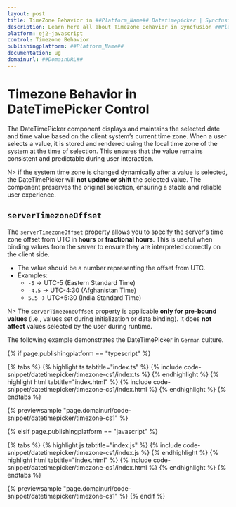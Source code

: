 ```yaml
---
layout: post
title: TimeZone Behavior in ##Platform_Name## Datetimepicker | Syncfusion
description: Learn here all about Timezone Behavior in Syncfusion ##Platform_Name## Datetimepicker control of Syncfusion Essential JS 2 and more.
platform: ej2-javascript
control: Timezone Behavior
publishingplatform: ##Platform_Name##
documentation: ug
domainurl: ##DomainURL##
---
```


# Timezone Behavior in DateTimePicker Control

The DateTimePicker component displays and maintains the selected date and time value based on the client system’s current time zone. When a user selects a value, it is stored and rendered using the local time zone of the system at the time of selection. This ensures that the value remains consistent and predictable during user interaction.

N> if the system time zone is changed dynamically after a value is selected, the DateTimePicker will **not update or shift** the selected value. The component preserves the original selection, ensuring a stable and reliable user experience.

## `serverTimezoneOffset`

The `serverTimezoneOffset` property allows you to specify the server's time zone offset from UTC in **hours** or **fractional hours**. This is useful when binding values from the server to ensure they are interpreted correctly on the client side.

- The value should be a number representing the offset from UTC.
- Examples:
  - `-5` → UTC-5 (Eastern Standard Time)
  - `-4.5` → UTC-4:30 (Afghanistan Time)
  - `5.5` → UTC+5:30 (India Standard Time)

N> The `serverTimezoneOffset` property is applicable **only for pre-bound values** (i.e., values set during initialization or data binding). It does **not affect** values selected by the user during runtime.

The following example demonstrates the DateTimePicker in `German` culture.

{% if page.publishingplatform == "typescript" %}

 {% tabs %}
{% highlight ts tabtitle="index.ts" %}
{% include code-snippet/datetimepicker/timezone-cs1/index.ts %}
{% endhighlight %}
{% highlight html tabtitle="index.html" %}
{% include code-snippet/datetimepicker/timezone-cs1/index.html %}
{% endhighlight %}
{% endtabs %}
        
{% previewsample "page.domainurl/code-snippet/datetimepicker/timezone-cs1" %}

{% elsif page.publishingplatform == "javascript" %}

{% tabs %}
{% highlight js tabtitle="index.js" %}
{% include code-snippet/datetimepicker/timezone-cs1/index.js %}
{% endhighlight %}
{% highlight html tabtitle="index.html" %}
{% include code-snippet/datetimepicker/timezone-cs1/index.html %}
{% endhighlight %}
{% endtabs %}

{% previewsample "page.domainurl/code-snippet/datetimepicker/timezone-cs1" %}
{% endif %}

